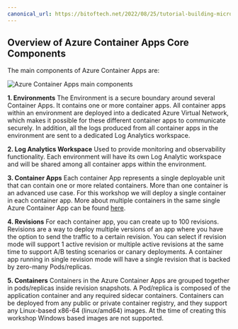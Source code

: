 ```yaml
---
canonical_url: https://bitoftech.net/2022/08/25/tutorial-building-microservice-applications-azure-container-apps-dapr/
---
```


## Overview of Azure Container Apps Core Components

The main components of Azure Container Apps are:

![Azure Container Apps main components](../../assets/images/00-workshop-intro/ACA-Tutorial-ACA-Components.jpg)

**1. Environments**
The Environment is a secure boundary around several Container Apps. It contains one or more container apps. All container apps within an environment are deployed into a dedicated Azure Virtual Network, which makes it possible for these different container apps to communicate securely. In addition, all the logs produced from all container apps in the environment are sent to a dedicated Log Analytics workspace.

**2. Log Analytics Workspace**
Used to provide monitoring and observability functionality. Each environment will have its own Log Analytic workspace and will be shared among all container apps within the environment.

**3. Container Apps**
Each container App represents a single deployable unit that can contain one or more related containers. More than one container is an advanced use case. For this workshop we will deploy a single container in each container app. More about multiple containers in the same single Azure Container App can be found [here](https://docs.microsoft.com/en-us/azure/container-apps/containers#multiple-containers).

**4. Revisions**
For each container app, you can create up to 100 revisions. Revisions are a way to deploy multiple versions of an app where you have the option to send the traffic to a certain revision. You can select if revision mode will support 1 active revision or multiple active revisions at the same time to support A/B testing scenarios or canary deployments. A container app running in single revision mode will have a single revision that is backed by zero-many Pods/replicas.

**5. Containers**
Containers in the Azure Container Apps are grouped together in pods/replicas inside revision snapshots. A Pod/replica is composed of the application container and any required sidecar containers. Containers can be deployed from any public or private container registry, and they support any Linux-based x86-64 (linux/amd64) images. At the time of creating this workshop Windows based images are not supported.
